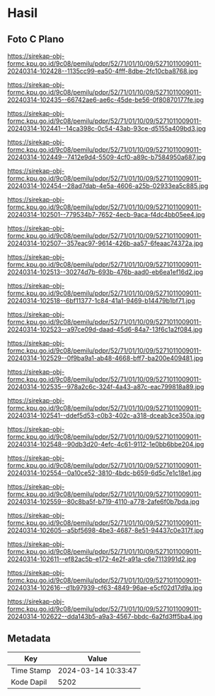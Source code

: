# Hasil

## Foto C Plano

https://sirekap-obj-formc.kpu.go.id/9c08/pemilu/pdpr/52/71/01/10/09/5271011009011-20240314-102428--1135cc99-ea50-4fff-8dbe-2fc10cba8768.jpg

https://sirekap-obj-formc.kpu.go.id/9c08/pemilu/pdpr/52/71/01/10/09/5271011009011-20240314-102435--66742ae6-ae6c-45de-be56-0f80870177fe.jpg

https://sirekap-obj-formc.kpu.go.id/9c08/pemilu/pdpr/52/71/01/10/09/5271011009011-20240314-102441--14ca398c-0c54-43ab-93ce-d5155a409bd3.jpg

https://sirekap-obj-formc.kpu.go.id/9c08/pemilu/pdpr/52/71/01/10/09/5271011009011-20240314-102449--7412e9d4-5509-4cf0-a89c-b7584950a687.jpg

https://sirekap-obj-formc.kpu.go.id/9c08/pemilu/pdpr/52/71/01/10/09/5271011009011-20240314-102454--28ad7dab-4e5a-4606-a25b-02933ea5c885.jpg

https://sirekap-obj-formc.kpu.go.id/9c08/pemilu/pdpr/52/71/01/10/09/5271011009011-20240314-102501--779534b7-7652-4ecb-9aca-f4dc4bb05ee4.jpg

https://sirekap-obj-formc.kpu.go.id/9c08/pemilu/pdpr/52/71/01/10/09/5271011009011-20240314-102507--357eac97-9614-426b-aa57-6feaac74372a.jpg

https://sirekap-obj-formc.kpu.go.id/9c08/pemilu/pdpr/52/71/01/10/09/5271011009011-20240314-102513--30274d7b-693b-476b-aad0-eb6ea1ef16d2.jpg

https://sirekap-obj-formc.kpu.go.id/9c08/pemilu/pdpr/52/71/01/10/09/5271011009011-20240314-102518--6bf11377-1c84-41a1-9469-b14479b1bf71.jpg

https://sirekap-obj-formc.kpu.go.id/9c08/pemilu/pdpr/52/71/01/10/09/5271011009011-20240314-102523--a97ce09d-daad-45d6-84a7-13f6c1a2f084.jpg

https://sirekap-obj-formc.kpu.go.id/9c08/pemilu/pdpr/52/71/01/10/09/5271011009011-20240314-102529--0f9ba9a1-ab48-4668-bff7-ba200e409481.jpg

https://sirekap-obj-formc.kpu.go.id/9c08/pemilu/pdpr/52/71/01/10/09/5271011009011-20240314-102535--978a2c6c-324f-4a43-a87c-eac799818a89.jpg

https://sirekap-obj-formc.kpu.go.id/9c08/pemilu/pdpr/52/71/01/10/09/5271011009011-20240314-102541--ddef5d53-c0b3-402c-a318-dceab3ce350a.jpg

https://sirekap-obj-formc.kpu.go.id/9c08/pemilu/pdpr/52/71/01/10/09/5271011009011-20240314-102548--90db3d20-4efc-4c61-9112-1e0bb6bbe204.jpg

https://sirekap-obj-formc.kpu.go.id/9c08/pemilu/pdpr/52/71/01/10/09/5271011009011-20240314-102554--0a10ce52-3810-4bdc-b659-6d5c7e1c18e1.jpg

https://sirekap-obj-formc.kpu.go.id/9c08/pemilu/pdpr/52/71/01/10/09/5271011009011-20240314-102559--80c8ba5f-b719-4110-a778-2afe6f0b7bda.jpg

https://sirekap-obj-formc.kpu.go.id/9c08/pemilu/pdpr/52/71/01/10/09/5271011009011-20240314-102605--a5bf5698-4be3-4687-8e51-94437c0e317f.jpg

https://sirekap-obj-formc.kpu.go.id/9c08/pemilu/pdpr/52/71/01/10/09/5271011009011-20240314-102611--ef82ac5b-e172-4e2f-a91a-c6e7113991d2.jpg

https://sirekap-obj-formc.kpu.go.id/9c08/pemilu/pdpr/52/71/01/10/09/5271011009011-20240314-102616--d1b97939-cf63-4849-96ae-e5cf02d17d9a.jpg

https://sirekap-obj-formc.kpu.go.id/9c08/pemilu/pdpr/52/71/01/10/09/5271011009011-20240314-102622--dda143b5-a9a3-4567-bbdc-6a2fd3ff5ba4.jpg


## Metadata

| Key        | Value               |
| ---------- | ------------------- |
| Time Stamp | 2024-03-14 10:33:47 |
| Kode Dapil | 5202                |




